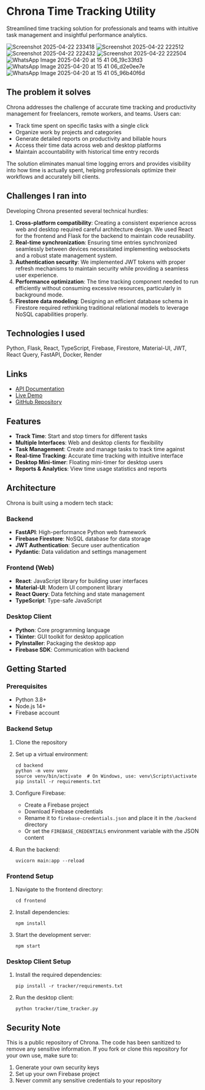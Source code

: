 # Chrona Time Tracking Utility

Streamlined time tracking solution for professionals and teams with intuitive task management and insightful performance analytics.

![Screenshot 2025-04-22 233418](https://github.com/user-attachments/assets/cf6b65dc-4841-4968-a835-f06a2c0fb244)
![Screenshot 2025-04-22 222512](https://github.com/user-attachments/assets/5aef3078-04e6-4086-a19f-501eb8583ede)
![Screenshot 2025-04-22 222432](https://github.com/user-attachments/assets/d6b226d7-df01-4bb4-8e9d-ddfbe46074c2)
![Screenshot 2025-04-22 222504](https://github.com/user-attachments/assets/45572ffc-1d81-4d53-851a-967f3ad224e9)
![WhatsApp Image 2025-04-20 at 15 41 06_19c33fd3](https://github.com/user-attachments/assets/2612bb06-4181-4222-87ed-7e56b107ae49)
![WhatsApp Image 2025-04-20 at 15 41 06_d2e0ee7e](https://github.com/user-attachments/assets/b880ccf0-a720-482b-94da-eb42186826a5)
![WhatsApp Image 2025-04-20 at 15 41 05_96b40f6d](https://github.com/user-attachments/assets/260edcf9-2260-441b-9980-c26fe81377a3)


## The problem it solves

Chrona addresses the challenge of accurate time tracking and productivity management for freelancers, remote workers, and teams. Users can:
- Track time spent on specific tasks with a single click
- Organize work by projects and categories
- Generate detailed reports on productivity and billable hours
- Access their time data across web and desktop platforms
- Maintain accountability with historical time entry records

The solution eliminates manual time logging errors and provides visibility into how time is actually spent, helping professionals optimize their workflows and accurately bill clients.

## Challenges I ran into

Developing Chrona presented several technical hurdles:
1. **Cross-platform compatibility**: Creating a consistent experience across web and desktop required careful architecture design. We used React for the frontend and Flask for the backend to maintain code reusability.
2. **Real-time synchronization**: Ensuring time entries synchronized seamlessly between devices necessitated implementing websockets and a robust state management system.
3. **Authentication security**: We implemented JWT tokens with proper refresh mechanisms to maintain security while providing a seamless user experience.
4. **Performance optimization**: The time tracking component needed to run efficiently without consuming excessive resources, particularly in background mode.
5. **Firestore data modeling**: Designing an efficient database schema in Firestore required rethinking traditional relational models to leverage NoSQL capabilities properly.

## Technologies I used

Python, Flask, React, TypeScript, Firebase, Firestore, Material-UI, JWT, React Query, FastAPI, Docker, Render

## Links

- [API Documentation](https://chrona-backend.onrender.com/docs)
- [Live Demo](https://chrona-app.onrender.com)
- [GitHub Repository](https://github.com/zendrix396/chrona-public)

## Features

- **Track Time**: Start and stop timers for different tasks
- **Multiple Interfaces**: Web and desktop clients for flexibility
- **Task Management**: Create and manage tasks to track time against
- **Real-time Tracking**: Accurate time tracking with intuitive interface
- **Desktop Mini-timer**: Floating mini-timer for desktop users
- **Reports & Analytics**: View time usage statistics and reports

## Architecture

Chrona is built using a modern tech stack:

### Backend
- **FastAPI**: High-performance Python web framework
- **Firebase Firestore**: NoSQL database for data storage
- **JWT Authentication**: Secure user authentication
- **Pydantic**: Data validation and settings management

### Frontend (Web)
- **React**: JavaScript library for building user interfaces
- **Material-UI**: Modern UI component library
- **React Query**: Data fetching and state management
- **TypeScript**: Type-safe JavaScript

### Desktop Client
- **Python**: Core programming language
- **Tkinter**: GUI toolkit for desktop application
- **PyInstaller**: Packaging the desktop app
- **Firebase SDK**: Communication with backend

## Getting Started

### Prerequisites
- Python 3.8+
- Node.js 14+
- Firebase account

### Backend Setup

1. Clone the repository
2. Set up a virtual environment:
   ```
   cd backend
   python -m venv venv
   source venv/bin/activate  # On Windows, use: venv\Scripts\activate
   pip install -r requirements.txt
   ```
3. Configure Firebase:
   - Create a Firebase project
   - Download Firebase credentials
   - Rename it to `firebase-credentials.json` and place it in the `/backend` directory
   - Or set the `FIREBASE_CREDENTIALS` environment variable with the JSON content

4. Run the backend:
   ```
   uvicorn main:app --reload
   ```

### Frontend Setup

1. Navigate to the frontend directory:
   ```
   cd frontend
   ```

2. Install dependencies:
   ```
   npm install
   ```

3. Start the development server:
   ```
   npm start
   ```

### Desktop Client Setup

1. Install the required dependencies:
   ```
   pip install -r tracker/requirements.txt
   ```

2. Run the desktop client:
   ```
   python tracker/time_tracker.py
   ```

## Security Note

This is a public repository of Chrona. The code has been sanitized to remove any sensitive information. If you fork or clone this repository for your own use, make sure to:

1. Generate your own security keys
2. Set up your own Firebase project
3. Never commit any sensitive credentials to your repository
